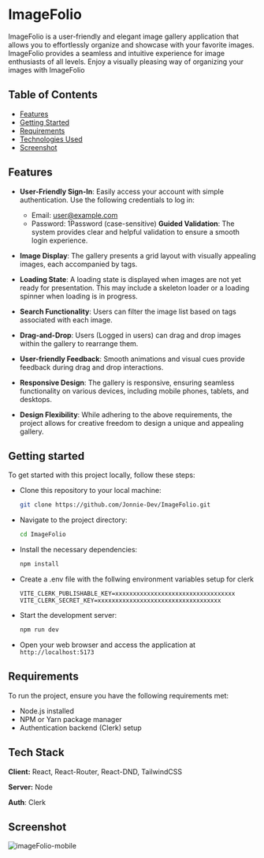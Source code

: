 # ImageFolio

ImageFolio is a user-friendly and elegant image gallery application that allows you to effortlessly organize and showcase with your favorite images. 
ImageFolio provides a seamless and intuitive experience for image enthusiasts of all levels. Enjoy a visually pleasing way of organizing your images with ImageFolio

## Table of Contents
- [Features](#features)
- [Getting Started](#getting-started)
- [Requirements](#requirements)
- [Technologies Used](#tech-stack)
- [Screenshot](#screenshot)

## Features

- **User-Friendly Sign-In**: Easily access your account with simple authentication. Use the following credentials to log in:
    - Email: <user@example.com>
    - Password: 1Password (case-sensitive)
     **Guided Validation**: The system provides clear and helpful validation to ensure a smooth login experience.

- **Image Display**: The gallery presents a grid layout with visually appealing images, each accompanied by tags.

- **Loading State**: A loading state is displayed when images are not yet ready for presentation. This may include a skeleton loader or a loading spinner when loading is in progress.

- **Search Functionality**: Users can filter the image list based on tags associated with each image.

- **Drag-and-Drop**: Users (Logged in users) can drag and drop images within the gallery to rearrange them.

- **User-friendly Feedback**: Smooth animations and visual cues provide feedback during drag and drop interactions.

- **Responsive Design**: The gallery is responsive, ensuring seamless functionality on various devices, including mobile phones, tablets, and desktops.

- **Design Flexibility**: While adhering to the above requirements, the project allows for creative freedom to design a unique and appealing gallery.

## Getting started

To get started with this project locally, follow these steps:

- Clone this repository to your local machine:
   ```bash
   git clone https://github.com/Jonnie-Dev/ImageFolio.git

- Navigate to the project directory:
    ```bash 
    cd ImageFolio

- Install the necessary dependencies:
    ```bash 
    npm install

- Create a .env file with the follwing environment variables setup for clerk
    ```
    VITE_CLERK_PUBLISHABLE_KEY=xxxxxxxxxxxxxxxxxxxxxxxxxxxxxxxxxx
    VITE_CLERK_SECRET_KEY=xxxxxxxxxxxxxxxxxxxxxxxxxxxxxxxxxxx
    ```

- Start the development server: 
    ```bash
    npm run dev

- Open your web browser and access the application at ```http://localhost:5173```
  
## Requirements

To run the project, ensure you have the following requirements met:

- Node.js installed
- NPM or Yarn package manager
- Authentication backend (Clerk) setup

## Tech Stack

**Client:** React, React-Router, React-DND, TailwindCSS

**Server:** Node

**Auth**: Clerk


## Screenshot
![imageFolio-mobile](https://github.com/Jonnie-Dev/imageFolio/assets/73708569/839682bd-a40a-4808-9d6a-4be1253a9bcd)


